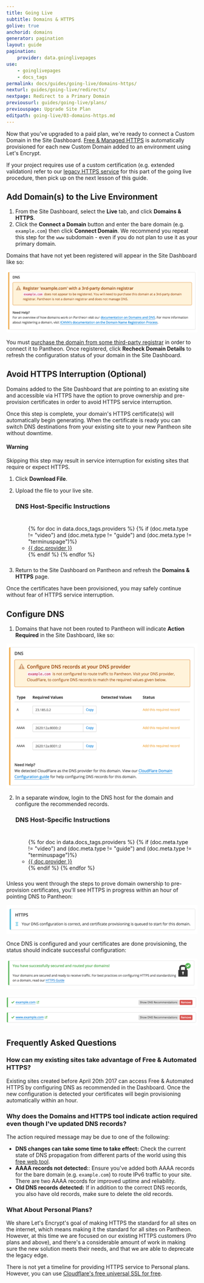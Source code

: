 ```yaml
---
title: Going Live
subtitle: Domains & HTTPS
golive: true
anchorid: domains
generator: pagination
layout: guide
pagination:
    provider: data.goinglivepages
use:
    - goinglivepages
    - docs_tags
permalink: docs/guides/going-live/domains-https/
nexturl: guides/going-live/redirects/
nextpage: Redirect to a Primary Domain
previousurl: guides/going-live/plans/
previouspage: Upgrade Site Plan
editpath: going-live/03-domains-https.md
---
```

Now that you've upgraded to a paid plan, we're ready to connect a Custom Domain in the Site Dashboard. [Free & Managed HTTPS](/docs/free-https/) is automatically provisioned for each new Custom Domain added to an environment using Let's Encrypt.

If your project requires use of a custom certification (e.g. extended validation) refer to our [legacy HTTPS service](/docs/enable-https/) for this part of the going live procedure, then pick up on the next lesson of this guide.

## Add Domain(s) to the Live Environment
1. From the Site Dashboard, select the **<span class="glyphicons glyphicons-cardio"></span> Live** tab, and click **<span class="glyphicons glyphicons-global"></span> Domains & HTTPS**.
2. Click the **Connect a Domain** button and enter the bare domain (e.g. `example.com`) then click **Connect Domain**. We recommend you repeat this step for the `www` subdomain - even if you do not plan to use it as your primary domain.

  Domains that have not yet been registered will appear in the Site Dashboard like so:

  ![Domain & HTTPS Status: Not Registered](/source/docs/assets/images/dashboard/domains/not-registered.png)

  You must [purchase the domain from some third-party registrar](https://whois.icann.org/en/domain-name-registration-process) in order to connect it to Pantheon. Once registered, click **Recheck Domain Details** to refresh the configuration status of your domain in the Site Dashboard.

## Avoid HTTPS Interruption (Optional)
Domains added to the Site Dashboard that are pointing to an existing site and accessible via HTTPS have the option to prove ownership and pre-provision certificates in order to avoid HTTPS service interruption.

Once this step is complete, your domain's HTTPS certificate(s) will automatically begin generating. When the certificate is ready you can switch DNS destinations from your existing site to your new Pantheon site without downtime.

<div class="alert alert-danger">
<h4 class="info">Warning</h4>
Skipping this step may result in service interruption for existing sites that require or expect HTTPS.
</div>

1. Click **<span class="glyphicons glyphicons-download-alt"></span> Download File**.
2. Upload the file to your live site.

    <div class="panel panel-drop panel-guide" id="accordion">
      <div class="panel-heading panel-drop-heading">
        <a class="accordion-toggle panel-drop-title collapsed" data-toggle="collapse" data-parent="#accordion" data-proofer-ignore data-target="#host-specific1"><h3 class="panel-title panel-drop-title" style="cursor:pointer;"><span style="line-height:.9" class="glyphicons glyphicons-info-sign"></span> DNS Host-Specific Instructions</h3></a>
      </div>
      <div id="host-specific1" class="collapse" style="padding:10px;">
        <ul class="top-docs top-docs-2col">
          {% for doc in data.docs_tags.providers %}
            {% if (doc.meta.type != "video") and (doc.meta.type != "guide") and (doc.meta.type != "terminuspage")%}
              <li><a href="{{ doc.url }}/#txt-record">{{ doc.provider }}</a></li>
            {% endif %}
          {% endfor %}
        </ul>
      </div>
    </div>

3. Return to the Site Dashboard on Pantheon and refresh the **<span class="glyphicons glyphicons-global"></span> Domains & HTTPS** page.

  Once the certificates have been provisioned, you may safely continue without fear of HTTPS service interruption.


## Configure DNS
1. Domains that have not been routed to Pantheon will indicate **Action Required** in the Site Dashboard, like so:

  ![Domain & HTTPS Status: Action Required](/source/docs/assets/images/dashboard/domains/domains-status-action-required.png)

2. In a separate window, login to the DNS host for the domain and configure the recommended records.

    <div class="panel panel-drop panel-guide" id="accordion">
      <div class="panel-heading panel-drop-heading">
        <a class="accordion-toggle panel-drop-title collapsed" data-toggle="collapse" data-parent="#accordion" data-proofer-ignore data-target="#host-specific"><h3 class="panel-title panel-drop-title" style="cursor:pointer;"><span style="line-height:.9" class="glyphicons glyphicons-info-sign"></span> DNS Host-Specific Instructions</h3></a>
      </div>
      <div id="host-specific" class="collapse" style="padding:10px;">
        <ul class="top-docs top-docs-2col">
          {% for doc in data.docs_tags.providers %}
            {% if (doc.meta.type != "video") and (doc.meta.type != "guide") and (doc.meta.type != "terminuspage")%}
              <li><a href="{{ doc.url }}">{{ doc.provider }}</a></li>
            {% endif %}
          {% endfor %}
        </ul>
      </div>
    </div>

Unless you went through the steps to prove domain ownership to pre-provision certificates, you'll see HTTPS in progress within an hour of pointing DNS to Pantheon:

  ![Domain & HTTPS Status: Upgrading](/source/docs/assets/images/dashboard/domains/https-provisioning.png)

Once DNS is configured and your certificates are done provisioning, the status should indicate successful configuration:

![Domain & HTTPS Status: Successfully Secured and Routed](/source/docs/assets/images/dashboard/domains-status-secured.png)

![Domain & HTTPS Status: Successfully Routed](/source/docs/assets/images/dashboard/domains-status-success.png)


## Frequently Asked Questions
### How can my existing sites take advantage of Free & Automated HTTPS?
Existing sites created before April 20th 2017 can access Free & Automated HTTPS by configuring DNS as recommended in the Dashboard. Once the new configuration is detected your certificates will begin provisioning automatically within an hour.

### Why does the Domains and HTTPS tool indicate action required even though I've updated DNS records?
The action required message may be due to one of the following:

  - **DNS changes can take some time to take effect:** Check the current state of DNS propagation from different parts of the world using this [free web tool](https://www.whatsmydns.net/).
  -  **AAAA records not detected:**: Ensure you've added both AAAA records for the bare domain (e.g. `example.com`) to route IPv6 traffic to your site. There are two AAAA records for improved uptime and reliability.
  - **Old DNS records detected:** If in addition to the correct DNS records, you also have old records, make sure to delete the old records.

### What About Personal Plans?
We share Let's Encrypt's goal of making HTTPS the standard for all sites on the internet, which means making it the standard for all sites on Pantheon. However, at this time we are focused on our existing HTTPS customers (Pro plans and above), and there's a considerable amount of work in making sure the new solution meets their needs, and that we are able to deprecate the legacy edge.

There is not yet a timeline for providing HTTPS service to Personal plans. However, you can use [Cloudflare's free universal SSL for free](/docs/guides/cloudflare-enable-https/).
